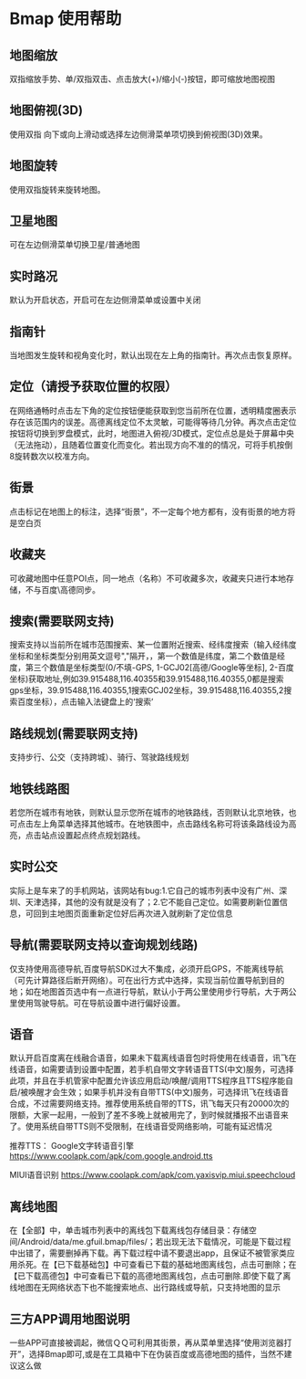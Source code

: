 # Bmap 使用帮助

## 地图缩放

双指缩放手势、单/双指双击、点击放大(+)/缩小(-)按钮，即可缩放地图视图


## 地图俯视(3D)

使用双指 向下或向上滑动或选择左边侧滑菜单项切换到俯视图(3D)效果。


## 地图旋转

使用双指旋转来旋转地图。


## 卫星地图

可在左边侧滑菜单切换卫星/普通地图


## 实时路况

默认为开启状态，开启可在左边侧滑菜单或设置中关闭


## 指南针

当地图发生旋转和视角变化时，默认出现在左上角的指南针。再次点击恢复原样。


## 定位（请授予获取位置的权限）

在网络通畅时点击左下角的定位按钮便能获取到您当前所在位置，透明精度圈表示存在该范围内的误差。高德离线定位不太灵敏，可能得等待几分钟。再次点击定位按钮将切换到罗盘模式，此时，地图进入俯视/3D模式，定位点总是处于屏幕中央（无法拖动），且随着位置变化而变化。若出现方向不准的的情况，可将手机按倒8旋转数次以校准方向。


## 街景

点击标记在地图上的标注，选择“街景”，不一定每个地方都有，没有街景的地方将是空白页


## 收藏夹

可收藏地图中任意POI点，同一地点（名称）不可收藏多次，收藏夹只进行本地存储，不与百度\高德同步。


## 搜索(需要联网支持)

搜索支持以当前所在城市范围搜索、某一位置附近搜索、经纬度搜索（输入经纬度坐标和坐标类型分别用英文逗号","隔开，，第一个数值是纬度，第二个数值是经度，第三个数值是坐标类型(0/不填-GPS, 1-GCJ02[高德/Google等坐标], 2-百度坐标)获取地址,例如39.915488,116.40355和39.915488,116.40355,0都是搜索gps坐标，39.915488,116.40355,1搜索GCJ02坐标，39.915488,116.40355,2搜索百度坐标），点击输入法键盘上的‘搜索’


## 路线规划(需要联网支持)

支持步行、公交（支持跨城）、骑行、驾驶路线规划


## 地铁线路图

若您所在城市有地铁，则默认显示您所在城市的地铁路线，否则默认北京地铁，也可点击左上角菜单选择其他城市。在地铁图中，点击路线名称可将该条路线设为高亮，点击站点设置起点终点规划路线。


## 实时公交

实际上是车来了的手机网站，该网站有bug:1.它自己的城市列表中没有广州、深圳、天津选择，其他的没有就是没有了；2.它不能自己定位。如需要刷新位置信息，可回到主地图页面重新定位好后再次进入就刷新了定位信息


## 导航(需要联网支持以查询规划线路)

仅支持使用高德导航,百度导航SDK过大不集成，必须开启GPS，不能离线导航（可先计算路径后断开网络）。可在出行方式中选择，实现当前位置导航到目的地；如在地图首页选中有一点进行导航，默认小于两公里使用步行导航，大于两公里使用驾驶导航。可在导航设置中进行偏好设置。


## 语音

默认开启百度离在线融合语音，如果未下载离线语音包时将使用在线语音，讯飞在线语音，如需要请到设置中配置，若手机自带文字转语音TTS(中文)服务，可选择此项，并且在手机管家中配置允许该应用启动/唤醒/调用TTS程序且TTS程序能自启/被唤醒才会生效；如果手机并没有自带TTS(中文)服务，可选择讯飞在线语音合成，不过需要网络支持。推荐使用系统自带的TTS，讯飞每天只有20000次的限额，大家一起用，一般到了差不多晚上就被用完了，到时候就播报不出语音来了。使用系统自带TTS则不受限制，在线语音受网络影响，可能有延迟情况

推荐TTS：
Google文字转语音引擎 https://www.coolapk.com/apk/com.google.android.tts

MIUI语音识别 https://www.coolapk.com/apk/com.yaxisvip.miui.speechcloud


## 离线地图

在【全部】中，单击城市列表中的离线包下载离线包存储目录：存储空间/Android/data/me.gfuil.bmap/files/；若出现无法下载情况，可能是下载过程中出错了，需要删掉再下载。再下载过程中请不要退出app，且保证不被管家类应用杀死。在【已下载基础包】中可查看已下载的基础地图离线包，点击可删除；在【已下载高德包】中可查看已下载的高德地图离线包，点击可删除.即使下载了离线地图在无网络状态下也不能搜索地点、出行路线或导航，只支持地图的显示


## 三方APP调用地图说明

一些APP可直接被调起，微信ＱＱ可利用其街景，再从菜单里选择“使用浏览器打开”，选择Bmap即可,或是在工具箱中下在伪装百度或高德地图的插件，当然不建议这么做
